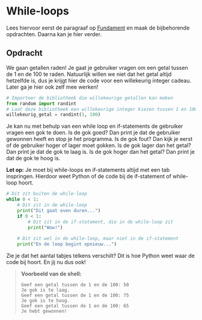 # While-loops
Lees hiervoor eerst de paragraaf op [Fundament](https://fundament-online.nl/leeromgeving/content.php?paragraaf_id=114960)
en maak de bijbehorende opdrachten. Daarna kan je hier verder.

## Opdracht
We gaan getallen raden! Je gaat je gebruiker vragen om een getal tussen de 1 en de 100 te raden.
Natuurlijk willen we niet dat het getal altijd hetzelfde is, dus je krijgt hier de code voor een willekeurig integer cadeau.
Later ga je hier ook zelf mee werken!
```python
# Importeer de bibliotheek die willekeurige getallen kan maken
from random import randint
# Laat deze bibliotheek een willekeurige integer kiezen tussen 1 en 100 (1 en 100 tellen mee)
willekeurig_getal = randint(1, 100)
```

Je kan nu met behulp van een while loop en if-statements de gebruiker vragen een gok te doen.
Is de gok goed? Dan print je dat de gebruiker gewonnen heeft en stop je het programma.
Is de gok fout? Dan kijk je eerst of de gebruiker hoger of lager moet gokken.
Is de gok lager dan het getal? Dan print je dat de gok te laag is.
Is de gok hoger dan het getal? Dan print je dat de gok te hoog is.

**Let op:** Je moet bij while-loops en if-statements altijd met een tab inspringen. Hierdoor weet Python of de code bij de if-statement of while-loop hoort.
```python
# Dit zit buiten de while-loop
while 0 < 1:
    # Dit zit in de while-loop
    print("Dit gaat even duren...")
    if 0 < 1:
        # Dit zit in de if-statement, die in de while-loop zit
        print("Wow!")
    
    # Dit zit wel in de while-loop, maar niet in de if-statement
    print("En de loop begint opnieuw...")
```
Zie je dat het aantal tabjes telkens verschilt? Dit is hoe Python weet waar de code bij hoort. En jij nu dus ook!

> **Voorbeeld van de shell:**
> ```
> Geef een getal tussen de 1 en de 100: 50
> Je gok is te laag.
> Geef een getal tussen de 1 en de 100: 75
> Je gok is te hoog.
> Geef een getal tussen de 1 en de 100: 65
> Je hebt gewonnen!
> ```